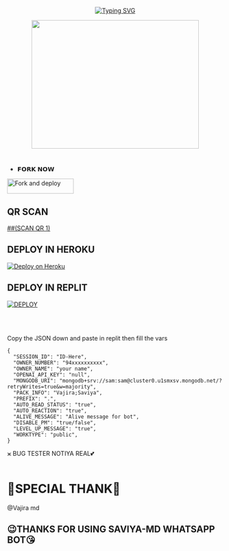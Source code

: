 
<p align="center"> 
  <p align="center">
  <a href="https://git.io/typing-svg"><img src="https://readme-typing-svg.demolab.com?font=Bungee+Shade&size=25&pause=1000&background=FF000000&width=435&lines=Saviya+Md+Wa+.+Bot;Created+By+SAVIYA" alt="Typing SVG" /></a>
</p> 

<p align="center"> 
<img src="https://telegra.ph/file/e7ff19ea6b6ee33f66936.jpg" width="390" height="300"/>
</p>


# 
* 𝗙𝗢𝗥𝗞 𝗡𝗢𝗪

<p align="left">
<a href="https://github.com/saviya55/Saviya-Md/fork"><img align="center" src="https://img.shields.io/badge/Fork This Repo-black?style=for-the-badge&logo=git&logoColor=white" alt="Fork and deploy" height="35" width="155" /></a>


## QR SCAN 
 
[##(SCAN QR 1)](https://saviya-md-qr.vercel.app/)


## DEPLOY IN HEROKU

 [![Deploy on Heroku](https://www.herokucdn.com/deploy/button.svg)](https://dashboard.heroku.com/new?template=https://github.com/saviya55/Saviya-Md)


## DEPLOY IN REPLIT

<a href='https://replit.com/github/saviya55/Saviya-Md' target="_blank"><img alt='DEPLOY' src='https://img.shields.io/badge/-IMPORT-black?style=for-the-badge&logo=replit'/></a>

<br>
<br/>

Copy the JSON down and paste in replit then fill the vars

```
{
  "SESSION_ID": "ID-Here",
  "OWNER_NUMBER": "94xxxxxxxxxx",
  "OWNER_NAME": "your name",
  "OPENAI_API_KEY": "null",
  "MONGODB_URI": "mongodb+srv://sam:sam@cluster0.u1smxsv.mongodb.net/?retryWrites=true&w=majority",
  "PACK_INFO": "Vajira;Saviya",
  "PREFIX": ".",
  "AUTO_READ_STATUS": "true",
  "AUTO_REACTION": "true",
  "ALIVE_MESSAGE": "Alive message for bot",  
  "DISABLE_PM": "true/false",
  "LEVEL_UP_MESSAGE": "true",
  "WORKTYPE": "public",
}
```


 ⪤ BUG TESTER NOTIYA REAL💕
 <br>
 <br/>
 # 💌SPECIAL THANK💌
 @Vajira md

## 😉THANKS FOR USING SAVIYA-MD WHATSAPP BOT😘






